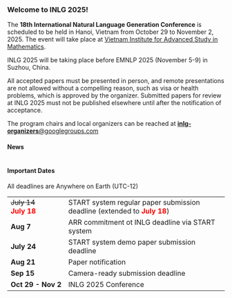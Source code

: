 ### Welcome to INLG 2025!

The **18th International Natural Language Generation Conference** is scheduled to be held in Hanoi, Vietnam from October 29 to November 2, 2025.
The event will take place at [Vietnam Institute for Advanced Study in Mathematics](https://maps.app.goo.gl/sGMHtqe6Mr6Y8SrT7).

INLG 2025 will be taking place before EMNLP 2025 (November 5-9) in Suzhou, China.

All accepted papers must be presented in person, and remote presentations are not allowed without a compelling reason, such as visa or health problems, which is approved by the organizer. Submitted papers for review at INLG 2025 must not be published elsewhere until after the notification of acceptance.

The program chairs and local organizers can be reached at <a href="mailto:inlg-organizers@googlegroups.com" title="Email address for INLG's organizers"><b>inlg-organizers</b><span>@</span>googlegroups.com</a>

#### News

<table>
  <tbody>
    
  </tbody>
</table>

#### Important Dates
All deadlines are Anywhere on Earth (UTC-12)

<table>
  <tbody>
    <tr>
      <td style="white-space: nowrap;"><s>July 14</s> <br><span style="color:red"><b>July 18</b></span></td>
      <td>START system regular paper submission deadline (extended to <span style="color:red"><b>July 18</b></span>)</td>
    </tr>
    <tr>
      <td style="white-space: nowrap;"><b>Aug 7</b></td>
      <td>ARR commitment ot INLG deadline via START system</td>
    </tr>
    <tr>
      <td style="white-space: nowrap;"><b>July 24</b></td>
      <td>START system demo paper submission deadline</td>
    </tr>
    <tr>
      <td style="white-space: nowrap;"><b>Aug 21</b></td>
      <td>Paper notification</td>
    </tr>
    <tr>
      <td style="white-space: nowrap;"><b>Sep 15</b></td>
      <td>Camera-ready submission deadline</td>
    </tr>
    <tr>
      <td style="white-space: nowrap;"><b>Oct 29 - Nov 2</b></td>
      <td>INLG 2025 Conference</td>
    </tr>
  </tbody>
</table>
